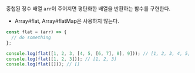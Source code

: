 중첩된 정수 배열 `arr`이 주어지면 평탄화한 배열을 반환하는 함수를 구현한다.

- Array#flat, Array#flatMap은 사용하지 않는다.

```jsx
const flat = (arr) => {
  // do something
};

console.log(flat([1, 2, 3, [4, 5, [6, 7], 8], 9])); // [1, 2, 3, 4, 5, 6, 7, 8, 9]
console.log(flat([1, 2, 3])); // [1, 2, 3]
console.log(flat([])); // []
```
